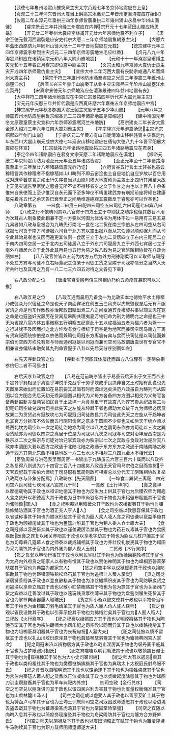 <!-- { "loadSidebar": true } -->
　　【武徳七年巂州地震山摧突厥主灾太宗贞观七年冬京师地震应在上皇】
　　【贞观二十三年河东晋州大震当上躬高宗永徽元二年晋州定襄洊震应在始封】
　　【仪鳯二年永淳元年垂拱三四年京师皆震垂拱二年雍州涌山永昌中华州山画徙】
　　【睿宗景云三年并汾绛三州震应在内禅宗开元十七年蓝田山槯应杨思朂】
　　【开元廿二年秦州大震应李林甫开元廿六年京师地震不利立子】
　　【肃宗至徳元载河西震裂是应安史代宗大厯二三年京师地震鱼朝恩主灾】
　　【大厯六年蓝田西原防九年同州山徙大厯十二年宁晋地裂应在元载】
　　【徳宗建中元年三四年京师震李希烈主灾贞元二三四年京师洊震地生毛应吐番】
　　【贞元八九十年洊震涌树应在诸镇宪宗元和八年大隗山崩地震】
　　【元和十十一年洊震皇甫镈主灾元和十五年春正月穆宗即位震中尉主灾】
　　【文宗太和九年京师大震仇士良主灾开成四年京师震仇鱼主灾】
　　【宣宗大中二年河西大震有丧懿宗咸通八年晋绛州大震主兵】
　　【僖宗干符三年雄州地防水涌羣盗应之光启二年洊震三年维州山崩壅江水】
　　【后唐长兴三年赤毕山崩秦王从业主灾宋雍熈三年阶州山崩壅江水应契丹】
　　【宋真宗景徳元年京师地洊应在澶渊景徳四年益州地震有丧】
　　【大中祥符二四年诸州地震应在中宫仁宗景祐四年忻代并大震元昊主灾】
　　【宝元元年庆厯三年并忻代震是应西夏庆厯六年嘉祐五年京师地震应中宫】
　　【神宗熈宁元年秋冬郡国大震王韶主灾熈宁五年少华山崩】
　　【元丰八年京师震宾州地防应皇躬哲宗绍圣元二三四年诸郡地震是应绍述】
　　【建中靖国元年冬太原震童蔡主灾宣和六年京师洊震熈河兰州地防】
　　【髙宗建炎二年长安大震金遂入绍兴三年六年江南大震刘豫主灾】
　　【孝宗隆兴元年洊震汤思主灾光宗绍熈四年剑门山崩】
　　【宁宗庆元二年黄岩有山自徙清潭山移韩侂胄主灾嘉定九年东西川大震山崩元成宗大徳七年延安山移地震应在缅甸大徳八九十年晋平阳屡大震应在怀宣】
　　【仁宗延祐元年诸路地震延祐三四五年诸路地震应在君身】
　　【泰定帝四年诸路震应在君身文宗天厯二年诸路地震应在漠北】
　　【顺帝元统二年京师震山防为池至元元年至五年诸路皆震】
　　【至正元年至十二年诸路洊震至正十三年至廿八年诸路皆震元祚乃讫】
　　【六府言谷五行言土土非谷也虽云稼穑言其作稼穑者不指稼穑如山川畴列不即云亩浍也土自应地饥自应岁故以百谷用成对庶草蕃庑言之如土行失序自当以山崩川竭大地震动为主盖土比四行其用至大故上天见灾谴告至宻犹之思睿无所不谈不得移省岁之文于作甘之内也以上百八十余条惟宋自景徳而上至少惟汉自永元而下至多坤仪不靖虽建武亦有崩摇前座将倾在建康屡先着兆五代之余天告已衰至正之间地维遂絶观其震数反于睿思亦可以作圣也】
　　八政章第五
　　一曰食二曰货三曰祀四曰司空五曰司徒六曰司寇七曰宾八曰师
　　【八政之行不依畴列其以八官寄于四方王立于中则犹之畴序也但其数目不用为次耳古人制象彼此相兼不定一方要以河图为体洛书为用体不过一易用有三易五易九易者如八政与皇极合为九畴先行南北一食在北二货在南三宗伯从左四司空从右司冦据七司货于南方司徒据六司食于北方宾以震出据八而从宗伯师以顺动据九而从司空此其始易者也又因而逓更其位则一食居三立于左内二货居四立于右内三祀居二立于南内四司空居一立于北内五司徒居八立于外东六司冦居九立于外西七宾居七立于南外八师居六立于北外此其再易也五行为易之佐八政为易之官隂隲相协皆在八政为图如左】
　　【凡八政官位皆以五前为内方五后为外方刑徳刚柔可以义取师与司冦不处左方宾与司徒不立右际食祀之位亲于司徒工货之官隣于司宼亦情分之当然人天所共叶也及其用之乃有一八二七三六四五对待之文各见下章】

　　右八政分配之位
　　【唐虞官百夏殷再倍三司相协乃约五命度其兼职可以义推】

　　右八政互易之位
　　【八政互通而晨用乃备食一为比政实本地徳始平水土稼穑乃成徒众乃兴徂征之命是也天子南面宾祀在前五玉三帛夹以虎旅暨觐羣后无有不服寅清之命是也东作敷教亦治邦政田赋出焉三八之间爰通宾食稷契共事以辅文思在寛之命是也寇盗奸宄厥厉在货禹及皋陶共理夷夏万物归命为刑为徳明允之命是也王中无为省视八官内体五事微察五行明察五纪禀此十五以成福治五者为福六者为殛十一之行过犹不及因而推之北方坤坎有食与师统于司空是为地官而兼司空司马南方干离有货宾祀而统宗伯是以宗伯而兼司徒司冦东方离震有宾与食而统司徒是以司徒而兼宗伯司空西方坎兑有货与师而通司冦是以司冦而兼司空司马故谓唐虞世有专官官不相兼者亦偏结未融矣其九列命官配于八卦以先后天分序别图如左】

　　右先天序卦政官之位
　　【序卦本于河图其体屡迁而四方八位理有一定畴象相参约归二者不可易也】

　　右后天序卦政官之位
　　【凡易在范前畴序皆出于易虽云后天出于文王而帝出乎震齐乎巽相见乎离役乎坤悦乎兑战乎干劳乎坎成乎艮决非自文王时始有此说也先天图至宋始出而位置如在易前要其显晦有时而源烂远矣洪范八政虽自为畴列而从圆图以变方图合先后天初无乖异圆图以相代为义毎方各备四方方图以相交为义毎官各备两卦每卦亦备两官如民食于土故坤一为食食重于宾故震八为宾宾贵从祀故离三为祀祀归司空故兑四为司空此先天之左旋从坤趋干者也师动大众故干九为师师必居货故巽二为货货必有冦故坎七为司冦冦归司徒故艮六为司徒此先天之左旋从干趋坤者也其官方分拆虽不依位而五行阴阳命官之意本于圆图不少爽也又如后天干统六师以处西北坎为司空以一次之司徒治地亦为司空以八次之震司东作亦为司徒以三次之巽治货赋亦为司徒以四次之离居干位是为司冦以九次之司冦与司空对治坤居西南是为秩宗以二次之秩宗与司徒对治兊掌宾政亦为秩宗以七次之宾政与食政对治是后天八政亦本圆图大要以西方之政通于北陆北陆之政通于东方东方之政通于南陆南陆之政通于西方其南北东西不相易也故一六二七水火不相射三八四九金木不相代云】
　　【臣攷周易与洪范表里而周官一书皆出于九畴虽云六官三百六十属而以八政齐之各复得八则通为六十四官三百八十四属矣八政虽无天官司马宗伯之目而食货于天官宾祀载于宗伯六师统于司马职有繁简则政可相资总以分代天工阴隲相协故复举八政两序与卦象分配焉】八政畴序【先天圆图】
　　【一坤食二巽货三离祀　四兊司空六艮司徒七坎司冦八震宾九干师】
　　一食政【土行坤序】
　　【食之食坤以厚徳载物其于政也以祖识地徳其于物也为反生为上供其于官也为后稷农师为饍庖人食之货升以积徳高大其于政也为日中市尚谷帛其于物也为耒耜釡布瓻甑其于官也为甸师兽鼈人】
　　【食之祀明夷以用晦莅众其于政也为农稷报赛其于物也为脯腊修鱐防酒其于官也为酒正充人亨人人】
　　【食之司空临以教思容保其于政也以省试称事其于物也为颁冰形盐其于官也为醘人浆人凌人食之司徒谦以裒益平施其于政也为颁禄施敛其于物也为簠簋斗斛其于官也为稍人委人仓士廪大夫】
　　【食之司冦师以容民畜众其于政也以谨盖藏厉滥禁其于物也为药石疾毒其于官也为食医疾医医食之宾复以闭关养阳其于政也以享老字幼其于物也为觞豆几杖户牖其于官也为司尊彞几筵幕人食之师泰以裁成辅相其于政也为养壮佼礼俊民其于物也为耤田为采为廪饩其于官也为内外饔为郁人鬯人玉府】
　　二货政【木行巽序】
　　【货之货巽以申命行事其于政也以利民阜财其于物也为矫揉箘簵轮梓其于官也为太府内外府货之祀家人以有物有恒其于政也以赞佑神明其于物也为峄桐泗磬菁茅畎翟其于官也为典路为都家宗人】
　　【货之司空中孚以议狱缓死其于政也以禬防赈助其于物也为磬错璆铁铅松怪石其于官也为追师卝人蜃人掌炭】
　　【货之司徒渐居贤善俗其于政也以登良散楛其于物也为漆丝纎缟织皮其于官也为司防职嵗货之司冦涣以享帝立庙其于政也以散小贮禁贿赂其于物也为包为篚其于官也为关梁司门货之宾益以迁善改过其于政也以逺玩贱货厚往薄来其于物也为盘鉴剑屦生死贽其于官也为掌节典庸器屦人鞮鞻氏】
　　【货之师小畜以懿文徳其于政也以平物价治军市其于物也为金错圜刀羽毛齿革其于官也为质人廛人角人旄人靺师】
　　【货之食观以省民设教其于政也以引菲示俭其于物也为絺绤纻枲其于官也为人囿人稻人】三祀政【火行离序】
　　【祀之祀离以继照四方其于政也以明禋鬷格其于物也为陶匏茧栗其于官也为宗伯肆师大小司乐祀之司空暌以同而异其于政也以瘗骼掩胔其于物也为俎栁廞具明器其于官也为丧祝甸祝人墓大夫】
　　【祀之司徒旅以慎不留狱其于政也以礼山川坟衍原泽其于物也鼗鼓琴瑟羽籥其于官也为籥师典同宫人掌次】
　　【祀之司冦未济以辨物居方其于政也以戢止淫厉其于物也为砮丹画干戚其于官也为占梦眂祲冯相氏】
　　【祀之宾噬嗑以明罚勅法其于政也以敬慎蠲日诹士其于物也为簭桃棰其于官也为大小史司裘司祧】
　　【祀之师大有以遏恶善其于政也以类祃祖社其于物也为樊缨禭旃旟旐其于官也为典瑞太卜太祝庭氏射鸟服不氏】
　　【祀之食晋以自昭明徳其于政也以馂余逮下其于物也为牺牲粢盛其于官也为宫伯内宰笾人羃人祀之货鼎以正位凝命其于政也以贞媺起度除慝其于物也为球图刀训圭瓒鼐鼒其于官也为军车典祀内外宗】
　　四司空政【金行兑序】
　　【司空之司空兑以丽泽讲习其于政也以诹四民兴利去害其于物也为度量权衡绳准其于官也为山虞林麓川泽人】
　　【司空之司徒咸以虚受人其于政也以胥原茇旷土其于物也为镈函卢弓车其于官也为土均土训旅师司空之司宼困致命遂志其于政也以治边境去盗去虣其于物也为蕃薄渠答虎落其于官也为掌固掌险掌彊】
　　【司空之宾随以向晦入息其于政也以简庶务理废坠其于物也为舟梁隄防其于官也为懐方合方野庐氏】
　　【司空之师夬以施禄及下其于政也以度田彻粮正车赋其于物也为亩浍隍墉牛马驹犊其于官也为职方载师圉师邍师遂大夫】
